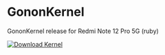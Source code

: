 # GononKernel

GononKernel release for Redmi Note 12 Pro 5G (ruby)

[![Download Kernel](https://custom-icon-badges.demolab.com/badge/-Download-blue?style=for-the-badge&logo=download&logoColor=white "Download Kernel")](https://gonon-kernel.github.io/ruby-release/)
